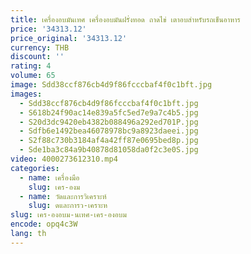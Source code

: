 ```yaml
---
title: เครื่องอบมันเทศ เครื่องอบมันฝรั่งทอด ถาดไข่ เตาอบสําหรับรถเข็นอาหาร
price: '34313.12'
price_original: '34313.12'
currency: THB
discount: ''
rating: 4
volume: 65
image: Sdd38ccf876cb4d9f86fcccbaf4f0c1bft.jpg
images:
  - Sdd38ccf876cb4d9f86fcccbaf4f0c1bft.jpg
  - S618b24f90ac14e839a5fc5ed7e9a7c4b5.jpg
  - S20d3dc9420eb4382b088496a292ed701P.jpg
  - Sdfb6e1492bea46078978bc9a8923daeei.jpg
  - S2f88c730b3184af4a42ff87e0695bed8p.jpg
  - Sde1ba3c84a9b40878d81058da0f2c3e0S.jpg
video: 4000273612310.mp4
categories:
  - name: เครื่องมือ
    slug: เคร-องม
  - name: วัดและการวิเคราะห์
    slug: ดและการว-เคราะห
slug: เคร-องอบม-นเทศ-เคร-องอบม
encode: opq4c3W
lang: th
---
```

  